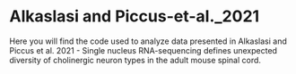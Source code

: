# Alkaslasi and Piccus-et-al._2021

Here you will find the code used to analyze data presented in Alkaslasi and Piccus et al. 2021 - Single nucleus RNA-sequencing defines unexpected diversity of cholinergic neuron types in the adult mouse spinal cord.

